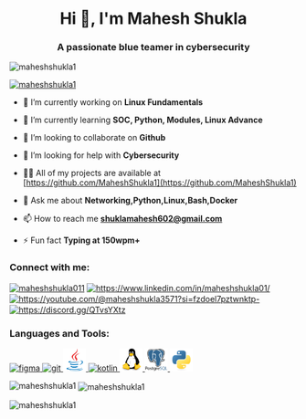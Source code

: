 <h1 align="center">Hi 👋, I'm Mahesh Shukla</h1>
<h3 align="center">A passionate blue teamer in cybersecurity</h3>

<p align="left"> <img src="https://komarev.com/ghpvc/?username=maheshshukla1&label=Profile%20views&color=0e75b6&style=flat" alt="maheshshukla1" /> </p>

<p align="left"> <a href="https://github.com/ryo-ma/github-profile-trophy"><img src="https://github-profile-trophy.vercel.app/?username=maheshshukla1" alt="maheshshukla1" /></a> </p>

- 🔭 I’m currently working on **Linux Fundamentals**

- 🌱 I’m currently learning **SOC, Python, Modules, Linux Advance**

- 👯 I’m looking to collaborate on **Github**

- 🤝 I’m looking for help with **Cybersecurity**

- 👨‍💻 All of my projects are available at [https://github.com/MaheshShukla1](https://github.com/MaheshShukla1)

- 💬 Ask me about **Networking,Python,Linux,Bash,Docker**

- 📫 How to reach me **shuklamahesh602@gmail.com**

- ⚡ Fun fact **Typing at 150wpm+**

<h3 align="left">Connect with me:</h3>
<p align="left">
<a href="https://twitter.com/maheshshukla011" target="blank"><img align="center" src="https://raw.githubusercontent.com/rahuldkjain/github-profile-readme-generator/master/src/images/icons/Social/twitter.svg" alt="maheshshukla011" height="30" width="40" /></a>
<a href="https://linkedin.com/in/https://www.linkedin.com/in/maheshshukla01/" target="blank"><img align="center" src="https://raw.githubusercontent.com/rahuldkjain/github-profile-readme-generator/master/src/images/icons/Social/linked-in-alt.svg" alt="https://www.linkedin.com/in/maheshshukla01/" height="30" width="40" /></a>
<a href="https://www.youtube.com/c/https://youtube.com/@maheshshukla3571?si=fzdoel7pztwnktp-" target="blank"><img align="center" src="https://raw.githubusercontent.com/rahuldkjain/github-profile-readme-generator/master/src/images/icons/Social/youtube.svg" alt="https://youtube.com/@maheshshukla3571?si=fzdoel7pztwnktp-" height="30" width="40" /></a>
<a href="https://discord.gg/https://discord.gg/QTvsYXtz" target="blank"><img align="center" src="https://raw.githubusercontent.com/rahuldkjain/github-profile-readme-generator/master/src/images/icons/Social/discord.svg" alt="https://discord.gg/QTvsYXtz" height="30" width="40" /></a>
</p>

<h3 align="left">Languages and Tools:</h3>
<p align="left"> <a href="https://www.figma.com/" target="_blank" rel="noreferrer"> <img src="https://www.vectorlogo.zone/logos/figma/figma-icon.svg" alt="figma" width="40" height="40"/> </a> <a href="https://git-scm.com/" target="_blank" rel="noreferrer"> <img src="https://www.vectorlogo.zone/logos/git-scm/git-scm-icon.svg" alt="git" width="40" height="40"/> </a> <a href="https://www.java.com" target="_blank" rel="noreferrer"> <img src="https://raw.githubusercontent.com/devicons/devicon/master/icons/java/java-original.svg" alt="java" width="40" height="40"/> </a> <a href="https://kotlinlang.org" target="_blank" rel="noreferrer"> <img src="https://www.vectorlogo.zone/logos/kotlinlang/kotlinlang-icon.svg" alt="kotlin" width="40" height="40"/> </a> <a href="https://www.linux.org/" target="_blank" rel="noreferrer"> <img src="https://raw.githubusercontent.com/devicons/devicon/master/icons/linux/linux-original.svg" alt="linux" width="40" height="40"/> </a> <a href="https://www.postgresql.org" target="_blank" rel="noreferrer"> <img src="https://raw.githubusercontent.com/devicons/devicon/master/icons/postgresql/postgresql-original-wordmark.svg" alt="postgresql" width="40" height="40"/> </a> <a href="https://www.python.org" target="_blank" rel="noreferrer"> <img src="https://raw.githubusercontent.com/devicons/devicon/master/icons/python/python-original.svg" alt="python" width="40" height="40"/> </a> </p>

<p><img align="left" src="https://github-readme-stats.vercel.app/api/top-langs?username=maheshshukla1&show_icons=true&locale=en&layout=compact" alt="maheshshukla1" /></p>

<p>&nbsp;<img align="center" src="https://github-readme-stats.vercel.app/api?username=maheshshukla1&show_icons=true&locale=en" alt="maheshshukla1" /></p>

<p><img align="center" src="https://github-readme-streak-stats.herokuapp.com/?user=maheshshukla1&" alt="maheshshukla1" /></p>

